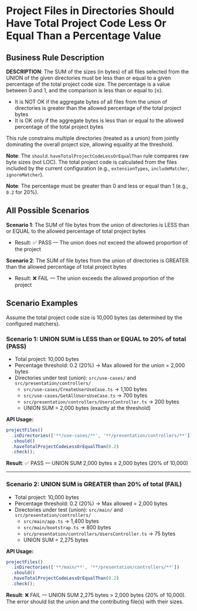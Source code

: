 # Project Files in Directories Should Have Total Project Code Less Or Equal Than a Percentage Value

## Business Rule Description

**DESCRIPTION**: The SUM of the sizes (in bytes) of all files selected from the UNION of the given directories must be less than or equal to a given percentage of the total project code size. The percentage is a value between 0 and 1, and the comparison is less than or equal to (≤).

- It is NOT OK if the aggregate bytes of all files from the union of directories is greater than the allowed percentage of the total project bytes
- It is OK only if the aggregate bytes is less than or equal to the allowed percentage of the total project bytes

This rule constrains multiple directories (treated as a union) from jointly dominating the overall project size, allowing equality at the threshold.

**Note**: The `should.haveTotalProjectCodeLessOrEqualThan` rule compares raw byte sizes (not LOC). The total project code is calculated from the files included by the current configuration (e.g., `extensionTypes`, `includeMatcher`, `ignoreMatcher`).

**Note**: The percentage must be greater than 0 and less or equal than 1 (e.g., `0.2` for 20%).

## All Possible Scenarios

**Scenario 1**: The SUM of file bytes from the union of directories is LESS than or EQUAL to the allowed percentage of total project bytes

- Result: ✅ PASS — The union does not exceed the allowed proportion of the project

**Scenario 2**: The SUM of file bytes from the union of directories is GREATER than the allowed percentage of total project bytes

- Result: ❌ FAIL — The union exceeds the allowed proportion of the project

## Scenario Examples

Assume the total project code size is 10,000 bytes (as determined by the configured matchers).

### Scenario 1: UNION SUM is LESS than or EQUAL to 20% of total (PASS)

- Total project: 10,000 bytes
- Percentage threshold: 0.2 (20%) → Max allowed for the union = 2,000 bytes
- Directories under test (union): `src/use-cases/` and `src/presentation/controllers/`
  - `src/use-cases/CreateUserUseCase.ts` → 1,100 bytes
  - `src/use-cases/GetAllUsersUseCase.ts` → 700 bytes
  - `src/presentation/controllers/UsersController.ts` → 200 bytes
  - UNION SUM = 2,000 bytes (exactly at the threshold)

**API Usage:**

```typescript
projectFiles()
  .inDirectories(['**/use-cases/**', '**/presentation/controllers/**'])
  .should()
  .haveTotalProjectCodeLessOrEqualThan(0.2)
  .check();
```

**Result**: ✅ PASS — UNION SUM 2,000 bytes ≤ 2,000 bytes (20% of 10,000)

---

### Scenario 2: UNION SUM is GREATER than 20% of total (FAIL)

- Total project: 10,000 bytes
- Percentage threshold: 0.2 (20%) → Max allowed = 2,000 bytes
- Directories under test (union): `src/main/` and `src/presentation/controllers/`
  - `src/main/app.ts` → 1,400 bytes
  - `src/main/bootstrap.ts` → 800 bytes
  - `src/presentation/controllers/UsersController.ts` → 75 bytes
  - UNION SUM = 2,275 bytes

**API Usage:**

```typescript
projectFiles()
  .inDirectories(['**/main/**', '**/presentation/controllers/**'])
  .should()
  .haveTotalProjectCodeLessOrEqualThan(0.2)
  .check();
```

**Result**: ❌ FAIL — UNION SUM 2,275 bytes > 2,000 bytes (20% of 10,000). The error should list the union and the contributing file(s) with their sizes.
